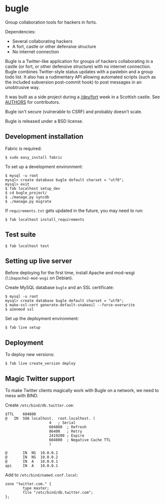 bugle
=====

Group collaboration tools for hackers in forts.

Dependencies:

- Several collaborating hackers
- A fort, castle or other defensive structure
- No internet connection

Bugle is a Twitter-like application for groups of hackers collaborating in a 
castle (or fort, or other defensive structure) with no internet connection.
Bugle combines Twitter-style status updates with a pastebin and a group todo
list. It also has a rudimentary API allowing automated scripts (such as the 
included subversion post-commit hook) to post messages in an unobtrusive way.

It was built as a side project during a [/dev/fort](http://devfort.com/) week 
in a Scottish castle. See [AUTHORS](AUTHORS.txt) for contributors.


Bugle isn't secure (vulnerable to CSRF) and probably doesn't scale.

Bugle is released under a BSD license.

Development installation
------------------------

Fabric is required:
    
    $ sudo easy_install fabric

To set up a development environment:

    $ mysql -u root
    mysql> create database bugle default charset = "utf8";
    mysql> exit
    $ fab localhost setup_dev 
    $ cd bugle_project/
    $ ./manage.py syncdb
    $ ./manage.py migrate

If ``requirements.txt`` gets updated in the future, you may need to run:

    $ fab localhost install_requirements


Test suite
----------

    $ fab localhost test


Setting up live server
----------------------

Before deploying for the first time, install Apache and mod-wsgi 
(``libapache2-mod-wsgi`` on Debian).

Create MySQL database ``bugle`` and an SSL certificate:

    $ mysql -u root
    mysql> create database bugle default charset = "utf8";
    $ make-ssl-cert generate-default-snakeoil --force-overwrite
    $ a2enmod ssl

Set up the deployment environment:

    $ fab live setup

Deployment
----------

To deploy new versions:

    $ fab live create_version deploy


Magic Twitter support
---------------------

To make Twitter clients magically work with Bugle on a network, we 
need to mess with BIND.

Create ``/etc/bind/db.twitter.com``:

    $TTL    604800
    @   IN  SOA localhost.  root.localhost. (
                        4   ; Serial
                        604800  ; Refresh
                        86400   ; Retry
                        2419200 ; Expire
                        604800  ; Negative Cache TTL
                        )

    @       IN  NS  10.0.0.1
    @       IN  NS  10.0.0.2
    @       IN  A   10.0.0.1
    api     IN  A   10.0.0.1

Add to ``/etc/bind/named.conf.local``:

    zone "twitter.com." {
            type master;
            file "/etc/bind/db.twitter.com";
    };




